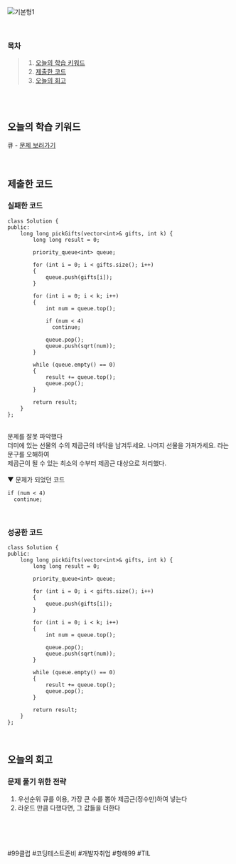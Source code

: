 ![기본형1](https://github.com/user-attachments/assets/3442c70c-94f0-47ae-a570-3566b9de7497)

<br>

### 목차
> 1. [오늘의 학습 키워드](#오늘의-학습-키워드)
> 2. [제출한 코드](#제출한-코드)
> 3. [오늘의 회고](#오늘의-회고)

<br><br>

## 오늘의 학습 키워드
큐 - [문제 보러가기](https://leetcode.com/problems/take-gifts-from-the-richest-pile/description/)

<br>

## 제출한 코드
### 실패한 코드
```
class Solution {
public:
    long long pickGifts(vector<int>& gifts, int k) {
        long long result = 0;
        
        priority_queue<int> queue;

        for (int i = 0; i < gifts.size(); i++)
        {
            queue.push(gifts[i]);
        } 

        for (int i = 0; i < k; i++)
        {
            int num = queue.top();

            if (num < 4)
              continue;

            queue.pop();
            queue.push(sqrt(num));
        }

        while (queue.empty() == 0)
        {
            result += queue.top();
            queue.pop();
        }

        return result;
    }
};
```

<br>
문제를 잘못 파악했다 <br>
더미에 있는 선물의 수의 제곱근의 바닥을 남겨두세요. 나머지 선물을 가져가세요. 라는 문구를 오해하여 <br>
제곱근이 될 수 있는 최소의 수부터 제곱근 대상으로 처리했다. <br> <br>
▼ 문제가 되었던 코드 <br>

```
if (num < 4)
  continue;
```

<br>

### 성공한 코드
```
class Solution {
public:
    long long pickGifts(vector<int>& gifts, int k) {
        long long result = 0;
        
        priority_queue<int> queue;

        for (int i = 0; i < gifts.size(); i++)
        {
            queue.push(gifts[i]);
        } 

        for (int i = 0; i < k; i++)
        {
            int num = queue.top();

            queue.pop();
            queue.push(sqrt(num));
        }

        while (queue.empty() == 0)
        {
            result += queue.top();
            queue.pop();
        }

        return result;
    }
};
```

<br>

## 오늘의 회고
### 문제 풀기 위한 전략
1. 우선순위 큐를 이용, 가장 큰 수를 뽑아 제곱근(정수만)하여 넣는다 <br>
2. 라운드 만큼 다했다면, 그 값들을 더한다 <br>

<br>    
<br>
<br>
<br>
#99클럽 #코딩테스트준비 #개발자취업 #항해99 #TIL
